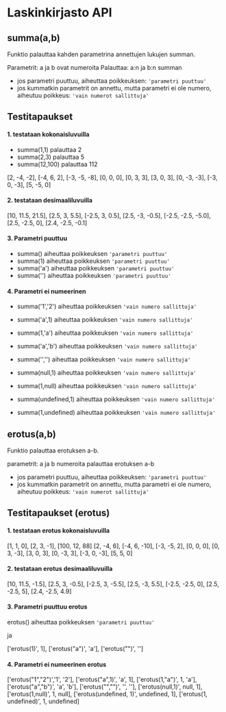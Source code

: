 # Laskinkirjasto API

## **summa(a,b)**

Funktio palauttaa kahden parametrina annettujen lukujen summan.

Parametrit: a ja b ovat numeroita
Palauttaa: a:n ja b:n summan

-   jos parametri puuttuu, aiheuttaa poikkeuksen: `'parametri puuttuu'`
-   jos kummatkin parametrit on annettu, mutta parametri ei ole numero, 
    aiheutuu poikkeus: `'vain numerot sallittuja'`

## Testitapaukset

#### 1. testataan kokonaisluvuilla

-   summa(1,1) palauttaa 2
-   summa(2,3) palauttaa 5
-   summa(12,100) palauttaa 112

[2, -4, -2],
[-4, 6, 2],
[-3, -5, -8],
[0, 0, 0],
[0, 3, 3],
[3, 0, 3],
[0, -3, -3],
[-3, 0, -3],
[5, -5, 0]

#### 2. testataan desimaaliluvuilla
[10, 11.5, 21.5],
[2.5, 3, 5.5],
[-2.5, 3, 0.5],
[2.5, -3, -0.5],
[-2.5, -2.5, -5.0],
[2.5, -2.5, 0],
[2.4, -2.5, -0.1]

#### 3. Parametri puuttuu
- summa() aiheuttaa poikkeuksen `'parametri puuttuu'`
- summa(1) aiheuttaa poikkeuksen `'parametri puuttuu'`
- summa('a') aiheuttaa poikkeuksen `'parametri puuttuu'`
- summa('') aiheuttaa poikkeuksen `'parametri puuttuu'`

#### 4. Parametri ei numeerinen

- summa('1','2') aiheuttaa poikkeuksen `'vain numero sallittuja'`
- summa('a',1) aiheuttaa poikkeuksen `'vain numero sallittuja'`
- summa(1,'a') aiheuttaa poikkeuksen `'vain numero sallittuja'`
- summa('a','b') aiheuttaa poikkeuksen `'vain numero sallittuja'`
- summa('','') aiheuttaa poikkeuksen `'vain numero sallittuja'`

- summa(null,1) aiheuttaa poikkeuksen `'vain numero sallittuja'`
- summa(1,null) aiheuttaa poikkeuksen `'vain numero sallittuja'`
- summa(undefined,1) aiheuttaa poikkeuksen `'vain numero sallittuja'`
- summa(1,undefined) aiheuttaa poikkeuksen `'vain numero sallittuja'`


## **erotus(a,b)**

Funktio palauttaa erotuksen a-b. 

parametrit: a ja b numeroita
palauttaa erotuksen a-b


-   jos parametri puuttuu, aiheuttaa poikkeuksen: `'parametri puuttuu'`
-   jos kummatkin parametrit on annettu, mutta parametri ei ole numero, 
    aiheutuu poikkeus: `'vain numerot sallittuja'`


## Testitapaukset (erotus)

#### 1. testataan erotus kokonaisluvuilla

[1, 1, 0],
[2, 3, -1],
[100, 12, 88]
[2, -4, 6],
[-4, 6, -10],
[-3, -5, 2],
[0, 0, 0],
[0, 3, -3],
[3, 0, 3],
[0, -3, 3],
[-3, 0, -3],
[5, 5, 0]

#### 2. testataan erotus desimaaliluvuilla
[10, 11.5, -1.5],
[2.5, 3, -0.5],
[-2.5, 3, -5.5],
[2.5, -3, 5.5],
[-2.5, -2.5, 0],
[2.5, -2.5, 5],
[2.4, -2.5, 4.9]

#### 3. Parametri puuttuu erotus

erotus() aiheuttaa poikkeuksen `'parametri puuttuu'`

ja 

['erotus(1)', 1],
['erotus("a")', 'a'],
['erotus("")', '']

#### 4. Parametri ei numeerinen erotus

['erotus("1","2")','1', '2'],
['erotus("a",1)', 'a', 1],
['erotus(1,"a")', 1, 'a'],
['erotus("a","b")', 'a', 'b'],
['erotus("","")', '', ''],
['erotus(null,1)', null, 1],
['erotus(1,null)', 1, null],
['erotus(undefined, 1)', undefined, 1],
['erotus(1, undefined)', 1, undefined]